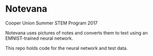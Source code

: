 # Notevana
Cooper Union Summer STEM Program 2017

Notevana uses pictures of notes and converts them to text using an EMNIST-trained neural network. 

This repo holds code for the neural network and test data. 
